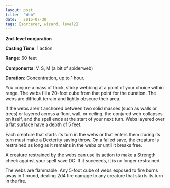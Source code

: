 ```yaml
---
layout: post
title:  "Web"
date:   2015-07-30
tags: [sorcerer, wizard, level2]
---
```


**2nd-level conjuration**

**Casting Time**: 1 action

**Range**: 60 feet

**Components**: V, S, M (a bit of spiderweb)

**Duration**: Concentration, up to 1 hour.

You conjure a mass of thick, sticky webbing at a point of your choice within range. The webs fill a 20-foot cube from that point for the duration. The webs are difficult terrain and lightly obscure their area.

If the webs aren't anchored between two solid masses (such as walls or trees) or layered across a floor, wall, or ceiling, the conjured web collapses on itself, and the spell ends at the start of your next turn. Webs layered over a flat surface have a depth of 5 feet.

Each creature that starts its turn in the webs or that enters them during its turn must make a Dexterity saving throw. On a failed save, the creature is restrained as long as it remains in the webs or until it breaks free.

A creature restrained by the webs can use its action to make a Strength cheek against your spell save DC. If it suceeeds, it is no longer restrained.

The webs are flammable. Any 5-foot cube of webs exposed to fire burns away in 1 round, dealing 2d4 fire damage to any creature that starts its turn in the fire.

